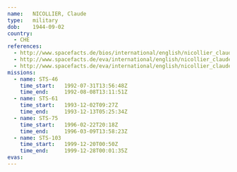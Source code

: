 ```yaml
---
name:	NICOLLIER, Claude
type:	military
dob:	1944-09-02
country:
  - CHE
references:
  - http://www.spacefacts.de/bios/international/english/nicollier_claude.htm
  - http://www.spacefacts.de/eva/international/english/nicollier_claude.htm
  - http://www.spacefacts.de/eva/international/english/nicollier_claude.htm
missions:
  - name: STS-46
    time_start:   1992-07-31T13:56:48Z
    time_end:     1992-08-08T13:11:51Z
  - name: STS-61
    time_start:   1993-12-02T09:27Z
    time_end:     1993-12-13T05:25:34Z
  - name: STS-75
    time_start:   1996-02-22T20:18Z
    time_end:     1996-03-09T13:58:23Z
  - name: STS-103
    time_start:   1999-12-20T00:50Z
    time_end:     1999-12-28T00:01:35Z
evas:
---
```

